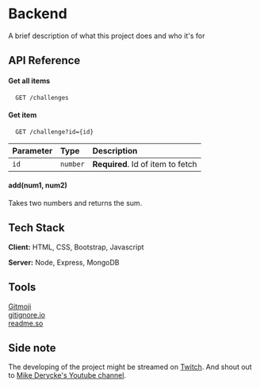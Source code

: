# Backend

A brief description of what this project does and who it's for


## API Reference

#### Get all items

```
  GET /challenges
```

#### Get item

```
  GET /challenge?id={id}
```

| Parameter | Type     | Description                       |
| :-------- | :------- | :-------------------------------- |
| `id`      | `number` | **Required**. Id of item to fetch |

#### add(num1, num2)

Takes two numbers and returns the sum.

## Tech Stack

**Client:** HTML, CSS, Bootstrap, Javascript

**Server:** Node, Express, MongoDB

## Tools
[Gitmoji](https://gitmoji.dev/)   
[gitignore.io](https://www.toptal.com/developers/gitignore)   
[readme.so](https://readme.so/)   
## Side note
The developing of the project might be streamed on [Twitch](https://www.twitch.tv/ecs0w).
And shout out to [Mike Derycke's Youtube channel](https://www.youtube.com/c/MikeDerycke/videos).
